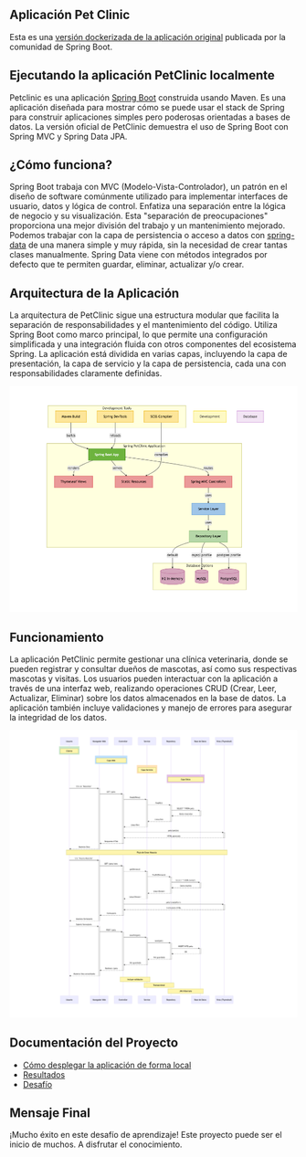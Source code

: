 
## Aplicación Pet Clinic 

Esta es una [versión dockerizada de la aplicación original](https://github.com/spring-projects/spring-petclinic) publicada por la comunidad de Spring Boot.

## Ejecutando la aplicación PetClinic localmente

Petclinic es una aplicación [Spring Boot](https://spring.io/guides/gs/spring-boot) construida usando Maven. Es una aplicación diseñada para mostrar cómo se puede usar el stack de Spring para construir aplicaciones simples pero poderosas orientadas a bases de datos. La versión oficial de PetClinic demuestra el uso de Spring Boot con Spring MVC y Spring Data JPA.

## ¿Cómo funciona?

Spring Boot trabaja con MVC (Modelo-Vista-Controlador), un patrón en el diseño de software comúnmente utilizado para implementar interfaces de usuario, datos y lógica de control. Enfatiza una separación entre la lógica de negocio y su visualización. Esta "separación de preocupaciones" proporciona una mejor división del trabajo y un mantenimiento mejorado. Podemos trabajar con la capa de persistencia o acceso a datos con [spring-data](https://spring.io/projects/spring-data) de una manera simple y muy rápida, sin la necesidad de crear tantas clases manualmente. Spring Data viene con métodos integrados por defecto que te permiten guardar, eliminar, actualizar y/o crear.


## Arquitectura de la Aplicación

La arquitectura de PetClinic sigue una estructura modular que facilita la separación de responsabilidades y el mantenimiento del código. Utiliza Spring Boot como marco principal, lo que permite una configuración simplificada y una integración fluida con otros componentes del ecosistema Spring. La aplicación está dividida en varias capas, incluyendo la capa de presentación, la capa de servicio y la capa de persistencia, cada una con responsabilidades claramente definidas.

![](./docs/images/1.png)

## Funcionamiento

La aplicación PetClinic permite gestionar una clínica veterinaria, donde se pueden registrar y consultar dueños de mascotas, así como sus respectivas mascotas y visitas. Los usuarios pueden interactuar con la aplicación a través de una interfaz web, realizando operaciones CRUD (Crear, Leer, Actualizar, Eliminar) sobre los datos almacenados en la base de datos. La aplicación también incluye validaciones y manejo de errores para asegurar la integridad de los datos.

![](./docs/images/3.png)

## Documentación del Proyecto

- [Cómo desplegar la aplicación de forma local](./docs/1-deploy-local.md)
- [Resultados](./docs/2-resultados.md)
- [Desafío](./docs/3-desafio.md)


## Mensaje Final

¡Mucho éxito en este desafío de aprendizaje! Este proyecto puede ser el inicio de muchos. A disfrutar el conocimiento.
